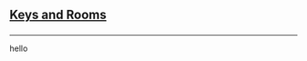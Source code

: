 <h2><a href="https://leetcode.com/problems/keys-and-rooms/submissions/862665347/">Keys and Rooms</a></h2><h3></h3><hr>hello